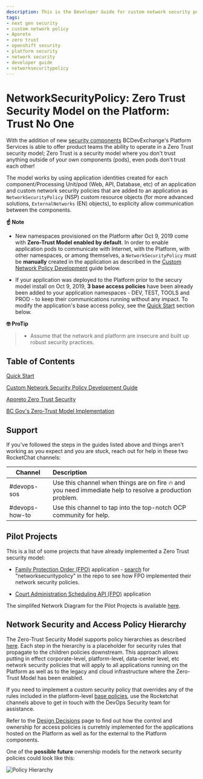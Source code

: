 ```yaml
---
description: This is the Developer Guide for custom network security policy development that product teams can reference to get information on designing and adding custom network security policies to applications hosted on the Openshift platform. The custom policies allow applications teams to take advantage of the new security model that is now available on the platform through the use of the Aporeto software.
tags:
- next gen security
- custom network policy
- Aporeto
- zero trust
- openshift security
- platform security
- network security 
- developer guide
- networksecuritypolicy
---
```


# NetworkSecurityPolicy: Zero Trust Security Model on the Platform: Trust No One

With the addition of new [security components](../readme.md) BCDevExchange's Platform Services is able to offer product teams the ability to operate in a Zero Trust security model; Zero Trust is a security model where you don't trust anything outside of your own components (pods), even pods don't trust each other!

The model works by using application identities created for each component/Processing Unit/pod (Web, API, Database, etc) of an application and custom network security policies that are added to an application as `NetworkSecurityPolicy` (NSP) custom resource objects (for more advanced solutions, `ExternalNetworks` (EN) objects), to explicity allow communication between the components.  

**:point_up: Note**
* New namespaces provisioned on the Platform after Oct 9, 2019 come with **Zero-Trust Model enabled by default**. In order to enable application pods to communicate with Internet, with the Platform,  with other namespaces, or among themselves, a `NetworkSecurityPolicy` must be **manually** created in the application as described in the [Custom Network Policy Development](./CustomPolicy.md) guide below.



* If your application was deployed to the Platform prior to the secury model install on Oct 9, 2019, **3 base access policies** have been already been added to your application namespaces - DEV, TEST, TOOLS and PROD - to keep their communications running without any impact. To modify the application's base access policy, see the [Quick Start](./QuickStart.md) section below.

**🤓 ProTip**

> * Assume that the network and platform are insecure and built up robust security practices.

## Table of Contents

[Quick Start](./QuickStart.md)

[Custom Network Security Policy Development Guide](./CustomPolicy.md)

[Aporeto Zero Trust Security](../readme.md#aporeto-zero-trust-network-security-enforcement)

[BC Gov's Zero-Trust Model Implementation](../architecture/design_decisions.md#aporeto-design-decisions)

## Support

If you've followed the steps in the guides listed above and things aren't working as you expect and you are stuck, reach out for help in these two RocketChat channels:

| Channel         | Description     |
| --------------- |:----------------|
| #devops-sos     | Use this channel when things are on fire 🔥 and you need immediate help to resolve a production problem. |
| #devops-how-to  | Use this channel to tap into the top-notch OCP community for help. |

## Pilot Projects

This is a list of some projects that have already implemented a Zero Trust security model:

* [Family Protection Order (FPO)](https://github.com/bcgov/Family-Protection-Order) application - [search](https://github.com/bcgov/Family-Protection-Order/search?q=NetworkSecurityPolicy&unscoped_q=NetworkSecurityPolicy) for "networksecuritypolicy" in the repo to see how FPO implemented their network security policies.

* [Court Administration Scheduling API (FPO)](https://github.com/bcgov/cass-api) application


The simplifed Network Diagram for the Pilot Projects is available [here](https://drive.google.com/file/d/1FRkO4vmhLzFOk2vsWwQWha-14bUUh_Yq/view?usp=sharing).


## Network Security and Access Policy Hierarchy

The Zero-Trust Security Model supports policy hierarchies as described [here](../architecture/design_decisions.md#namespace-mapping-heirarchy-and-access-control). Each step in the hierarchy is a placeholder for security rules that propagate to the children policies downstream. This approach allows putting in effect corporate-level, platform-level, data-center level, etc network security policies that will apply to all applications running on the Platform as well as to the legacy and cloud infrastructure where the Zero-Trust Model has been enabled.

If you need to implement a custom security policy that overrides any of the rules included in the platform-level [base policies](../architecture/design_decisions.md#base-policies), use the Rocketchat channels above to get in touch with the DevOps Security team for assistance.

Refer to the [Design Decisions](../architecture/design_decisions.md#namespaces) page to find out how the  control and ownership for access policies is curretnly implemented for the applications hosted on the Platform as well as for the external to the Platform components. 

One of the **possible future** ownership models for the network security policies could look like this:

![Policy Hierarchy](https://drive.google.com/uc?export=view&id=1zjDTANCGRIw_gWmFI6uxyJlFMTkto2ej)

